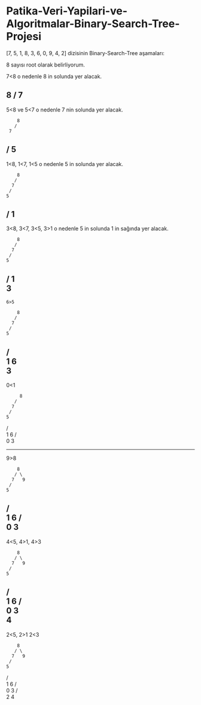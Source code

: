 # Patika-Veri-Yapilari-ve-Algoritmalar-Binary-Search-Tree-Projesi

[7, 5, 1, 8, 3, 6, 0, 9, 4, 2] dizisinin Binary-Search-Tree aşamaları:

8 sayısı root olarak belirliyorum.

7<8 o nedenle 8 in solunda yer alacak.

   8
  /
 7
-------------------------------------------------------------------- 
 5<8 ve 5<7 o nedenle 7 nin solunda yer alacak.
 
        8
       /
     7
   /
  5
---------------------------------------------------------------------
1<8, 1<7, 1<5 o nedenle 5 in solunda yer alacak.

        8
       /
      7
     /
    5
   /
  1  
-----------------------------------------------------------------------
  3<8, 3<7, 3<5, 3>1 o nedenle 5 in solunda 1 in sağında yer alacak.
  
        8
       /
      7
     /
    5
   /
  1
   \
    3
----------------------------------------------------------------------- 
    6>5 
    
        8
       /
      7
     /
    5
   /  \
  1    6
   \
    3
--------------------------------------------------------------------
0<1

         8
       /
      7
     /
    5
   /  \
  1    6
 /  \
0    3

----------------------------------------------------------------------
9>8

        8
       / \
      7   9
     /
    5
   /  \
  1    6
 /  \
0    3
-------------------------------------------------------------------------
4<5, 4>1, 4>3

        8
       / \
      7   9
     /
    5
   /  \
  1    6
 /  \
0    3
      \
       4      
-------------------------------------------------------------------------

2<5, 2>1 2<3

        8
       / \
      7   9
     /
    5
   /  \
  1    6
 /  \
0    3
    / \
   2   4
       



  
